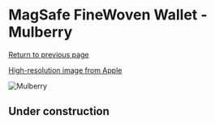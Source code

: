 # MagSafe FineWoven Wallet - Mulberry

[Return to previous page](/wallet)

[High-resolution image from Apple](https://store.storeimages.cdn-apple.com/8756/as-images.apple.com/is/MT253?wid=4500&hei=4500&fmt=png)

<div style="width: 512px"><img src="/almost_uncompressed/MT253.webp" alt="Mulberry"></div>

## Under construction
